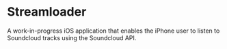 Streamloader
============
A work-in-progress iOS application that enables the iPhone user to listen to Soundcloud tracks using the Soundcloud API. 
